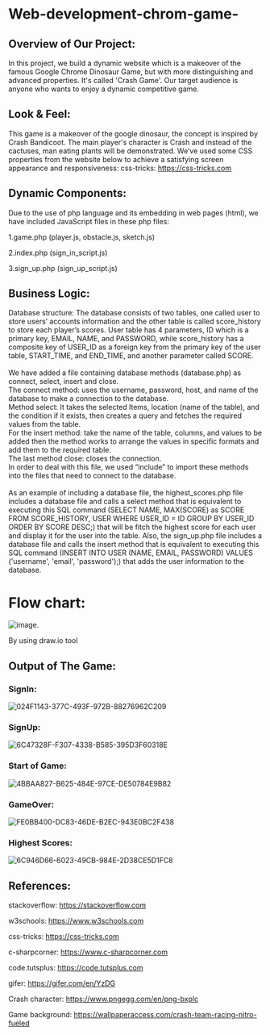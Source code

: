 # Web-development-chrom-game-

## Overview of Our Project:
In this project, we build a dynamic website which is a makeover of the famous Google Chrome Dinosaur Game, but with more distinguishing and advanced properties. It's called 'Crash Game'. Our target audience is anyone who wants to enjoy a dynamic competitive game.

## Look & Feel:

This game is a makeover of the google dinosaur, the concept is inspired by Crash Bandicoot. The main player's character is Crash and instead of the cactuses, man eating plants will be demonstrated. We’ve used some CSS properties from the website below to achieve a satisfying screen appearance and responsiveness: css-tricks: https://css-tricks.com

## Dynamic Components:

Due to the use of php language and its embedding in web pages (html), we have included JavaScript files in these php files:

1.game.php (player.js, obstacle.js, sketch.js)

2.index.php (sign_in_script.js)

3.sign_up.php (sign_up_script.js)

## Business Logic:

Database structure: The database consists of two tables, one called user to store users’ accounts information and the other table is called score_history to store each player’s scores. User table has 4 parameters, ID which is a primary key, EMAIL, NAME, and PASSWORD, while score_history has a composite key of USER_ID as a foreign key from the primary key of the user table, START_TIME, and END_TIME, and another parameter called SCORE.<br /><br />
We have added a file containing database methods (database.php) as connect, select, insert and close.<br />
The connect method: uses the username, password, host, and name of the database to make a connection to the database.<br />
Method select: It takes the selected Items, location (name of the table), and the condition if it exists, then creates a query and fetches the required values from the table.<br />
For the insert method: take the name of the table, columns, and values to be added then the method works to arrange the values in specific formats and add them to the required table.<br />
The last method close: closes the connection. <br />
In order to deal with this file, we used “include” to import these methods into the files that need to connect to the database.<br /><br />
As an example of including a database file, the highest_scores.php file includes a database file and calls a select method that is equivalent to executing this SQL command (SELECT NAME, MAX(SCORE) as SCORE FROM SCORE_HISTORY, USER WHERE USER_ID = ID GROUP BY USER_ID ORDER BY SCORE DESC;) that will be fitch the highest score for each user and display it for the user into the table. Also, the sign_up.php file includes a database file and calls the insert method that is equivalent to executing this SQL command (INSERT INTO USER (NAME, EMAIL, PASSWORD) VALUES ('username', 'email', 'password');) that adds the user information to the database.
# Flow chart:
![image](https://user-images.githubusercontent.com/93717241/167278709-1cd58bf9-cd3c-4ce8-a1be-b72ceea75c53.png).

By using draw.io tool

## Output of The Game:

### SignIn: 

![024F1143-377C-493F-972B-88276962C209](https://user-images.githubusercontent.com/102873246/167279329-edbc65ad-cb31-4356-9aaa-a6646631deaa.jpeg)

### SignUp:

![6C47328F-F307-4338-B585-395D3F60318E](https://user-images.githubusercontent.com/102873246/167279333-3909b012-62e5-4fd4-8f58-3c74938ae306.jpeg)

### Start of Game:

![4BBAA827-B625-484E-97CE-DE50784E9B82](https://user-images.githubusercontent.com/102873246/167279341-aa1a1fa4-3ff8-4500-9794-daf3747f9342.jpeg)


### GameOver:

![FE0BB400-DC83-46DE-B2EC-943E0BC2F438](https://user-images.githubusercontent.com/102873246/167279346-4066a7d6-f2c2-41a6-8352-2af97d406370.jpeg)


### Highest Scores:

![6C946D66-6023-49CB-984E-2D38CE5D1FC8](https://user-images.githubusercontent.com/102873246/167279357-b4e70692-01e5-48f4-b62f-4680d30f5a4f.jpeg)



## References:
stackoverflow: https://stackoverflow.com

w3schools: https://www.w3schools.com

css-tricks: https://css-tricks.com

c-sharpcorner: https://www.c-sharpcorner.com

code.tutsplus: https://code.tutsplus.com

gifer: https://gifer.com/en/YzDG

Crash character: https://www.pngegg.com/en/png-bxplc

Game background: https://wallpaperaccess.com/crash-team-racing-nitro-fueled

